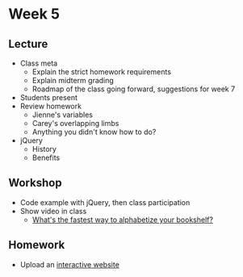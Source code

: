 # Week 5

## Lecture

- Class meta
  - Explain the strict homework requirements
  - Explain midterm grading
  - Roadmap of the class going forward, suggestions for week 7
- Students present
- Review homework
  - Jienne's variables
  - Carey's overlapping limbs
  - Anything you didn't know how to do?
- jQuery
  - History
  - Benefits

## Workshop

- Code example with jQuery, then class participation
- Show video in class
  - [What's the fastest way to alphabetize your bookshelf?](https://youtu.be/WaNLJf8xzC4)

## Homework

- Upload an [interactive website](/homework/interactive)
